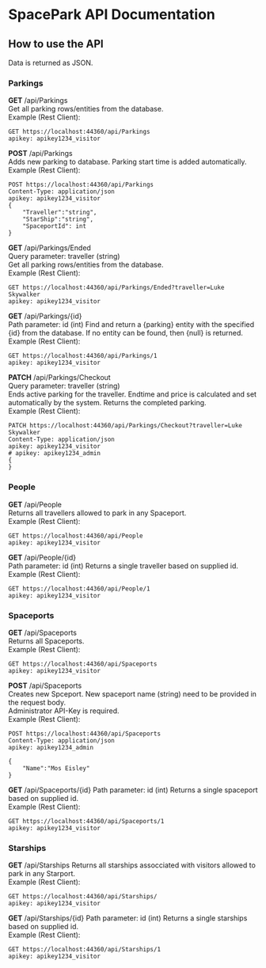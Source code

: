 # SpacePark API Documentation


## How to use the API
Data is returned as JSON.

### Parkings
**GET** /api/Parkings  
Get all parking rows/entities from the database.  
Example (Rest Client):  
```
GET https://localhost:44360/api/Parkings
apikey: apikey1234_visitor
```
**POST** /api/Parkings  
Adds new parking to database. Parking start time is added automatically.  
Example (Rest Client):
```
POST https://localhost:44360/api/Parkings
Content-Type: application/json
apikey: apikey1234_visitor
{
    "Traveller":"string",
    "StarShip":"string",
    "SpaceportId": int
}
```
**GET** ​/api​/Parkings​/Ended  
Query parameter: traveller (string)  
Get all parking rows/entities from the database.  
Example (Rest Client):
```
GET https://localhost:44360​/api​/Parkings​/Ended?traveller=Luke Skywalker
apikey: apikey1234_visitor
```
**GET** /api/Parkings/{id}  
Path parameter: id (int)
Find and return a {parking} entity with the specified {id} from the database. If no entity can be found, then {null} is returned.  
Example (Rest Client):
```
GET https://localhost:44360/api/Parkings/1
apikey: apikey1234_visitor
```
**PATCH** /api/Parkings/Checkout  
Query parameter: traveller (string)  
Ends active parking for the traveller. Endtime and price is calculated and set automatically by the system. Returns the completed parking.  
Example (Rest Client):
```
PATCH https://localhost:44360/api/Parkings/Checkout?traveller=Luke Skywalker
Content-Type: application/json
apikey: apikey1234_visitor
# apikey: apikey1234_admin
{
}
```
### People
**GET** /api/People  
Returns all travellers allowed to park in any Spaceport.  
Example (Rest Client):
```
GET https://localhost:44360​/api/People
apikey: apikey1234_visitor
```
**GET** /api/People/{id}  
Path parameter: id (int)
Returns a single traveller based on supplied id.  
Example (Rest Client):
```
GET https://localhost:44360​/api/People/1
apikey: apikey1234_visitor
```
### Spaceports
**GET** /api/Spaceports  
Returns all Spaceports.  
Example (Rest Client):
```
GET https://localhost:44360​/api/Spaceports
apikey: apikey1234_visitor
```
**POST** /api/Spaceports  
Creates new Spceport. New spaceport name (string) need to be provided in the request body.  
Administrator API-Key is required.  
Example (Rest Client):
```
POST https://localhost:44360/api/Spaceports
Content-Type: application/json
apikey: apikey1234_admin

{
    "Name":"Mos Eisley"
}
```
**GET** /api/Spaceports/{id}
Path parameter: id (int)
Returns a single spaceport based on supplied id.  
Example (Rest Client):
```
GET https://localhost:44360​/api/Spaceports/1
apikey: apikey1234_visitor
```
### Starships
**GET** /api/Starships
Returns all starships assocciated with visitors allowed to park in any Starport.  
Example (Rest Client):
```
GET https://localhost:44360​/api/Starships/
apikey: apikey1234_visitor
```
**GET** /api/Starships/{id}
Path parameter: id (int)
Returns a single starships based on supplied id.  
Example (Rest Client):
```
GET https://localhost:44360​/api/Starships/1
apikey: apikey1234_visitor
```
